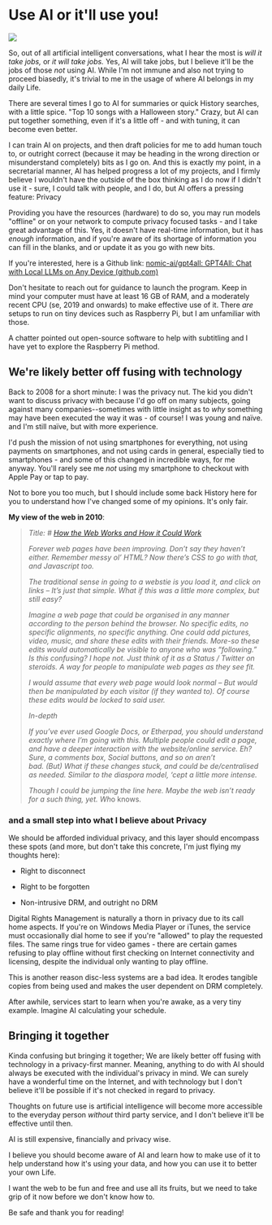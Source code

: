 # Use AI or it'll use you!

![](https://cdn.buymeacoffee.com/uploads/project_updates/2024/08/d411324c7963565d2b370e87d5ea2346.png)

So, out of all artificial intelligent conversations, what I hear the most is *will it take jobs,* or *it will take jobs.* Yes, AI will take jobs, but I believe it'll be the jobs of those *not* using AI. While I'm not immune and also not trying to proceed biasedly, it's trivial to me in the usage of where AI belongs in my daily Life.

There are several times I go to AI for summaries or quick History searches, with a little spice. "Top 10 songs with a Halloween story." Crazy, but AI can put together something, even if it's a little off - and with tuning, it can become even better.

I can train AI on projects, and then draft policies for me to add human touch to, or outright correct (because it may be heading in the wrong direction or misunderstand completely) bits as I go on. And this is exactly my point, in a secretarial manner, AI has helped progress a lot of my projects, and I firmly believe I wouldn't have the outside of the box thinking as I do now if I didn't use it - sure, I could talk with people, and I do, but AI offers a pressing feature: Privacy

Providing you have the resources (hardware) to do so, you may run models "offline" or on your network to compute privacy focused tasks - and I take great advantage of this. Yes, it doesn't have real-time information, but it has *enough* information, and if you're aware of its shortage of information you can fill in the blanks, and or update it as you go with new bits.

If you're interested, here is a Github link: [nomic-ai/gpt4all: GPT4All: Chat with Local LLMs on Any Device (github.com)](https://github.com/nomic-ai/gpt4all)

Don't hesitate to reach out for guidance to launch the program. Keep in mind your computer must have at least 16 GB of RAM, and a moderately recent CPU (se, 2019 and onwards) to make effective use of it. There *are* setups to run on tiny devices such as Raspberry Pi, but I am unfamiliar with those.

A chatter pointed out open-source software to help with subtitling and I have yet to explore the Raspberry Pi method.

## We're likely better off fusing with technology

Back to 2008 for a short minute: I was the privacy nut. The kid you didn't want to discuss privacy with because I'd go off on many subjects, going against many companies--sometimes with little insight as to *why* something may have been executed the way it was - of course! I was young and naïve. and I'm still naïve, but with more experience.

I'd push the mission of not using smartphones for everything, not using payments on smartphones, and not using cards in general, especially tied to smartphones - and some of this changed in incredible ways, for me anyway. You'll rarely see me *not* using my smartphone to checkout with Apple Pay or tap to pay.

Not to bore you too much, but I should include some back History here for you to understand how I've changed some of my opinions. It's only fair.

**My view of the web in 2010**:

> *Title: # [How the Web Works and How it Could Work](https://snick512.wordpress.com/2010/12/29/how-the-web-works-and-how-it-could-work/)*
> 
> *Forever web pages have been improving. Don’t say they haven’t either. Remember messy ol’ HTML? Now there’s CSS to go with that, and Javascript too.*
> 
> *The traditional sense in going to a webstie is you load it, and click on links – It’s just that simple. What if this was a little more complex, but still easy?*
> 
> *Imagine a web page that could be organised in any manner according to the person behind the browser. No specific edits, no specific alignments, no specific anything. One could add pictures, video, music, and share these edits with their friends. More-so these edits would automatically be visible to anyone who was “following.” Is this confusing? I hope not. Just think of it as a Status / Twitter on steroids. A way for people to manipulate web pages as they see fit.*
> 
> *I would assume that every web page would look normal – But would then be manipulated by each visitor (if they wanted to). Of course these edits would be locked to said user.*
> 
> *In-depth*
> 
> *If you’ve ever used Google Docs, or Etherpad, you should understand exactly where I’m going with this. Multiple people could edit a page, and have a deeper interaction with the website/online service. Eh? Sure, a comments box, Social buttons, and so on aren’t bad. (But) What if these changes stuck, and could be de/centralised as needed. Similar to the diaspora model, ‘cept a little more intense.*
> 
> *Though I could be jumping the line here. Maybe the web isn’t ready for a such thing, yet. Wh*o knows.

### and a small step into what I believe about Privacy

We should be afforded individual privacy, and this layer should encompass these spots (and more, but don't take this concrete, I'm just flying my thoughts here):

- Right to disconnect
  
- Right to be forgotten
  
- Non-intrusive DRM, and outright no DRM
  

Digital Rights Management is naturally a thorn in privacy due to its call home aspects. If you're on Windows Media Player or iTunes, the service must occasionally dial home to see if you're "allowed" to play the requested files. The same rings true for video games - there are certain games refusing to play offline without first checking on Internet connectivity and licensing, despite the individual only wanting to play offline.

This is another reason disc-less systems are a bad idea. It erodes tangible copies from being used and makes the user dependent on DRM completely.

After awhile, services start to learn when you're awake, as a very tiny example. Imagine AI calculating your schedule.

## Bringing it together

Kinda confusing but bringing it together; We are likely better off fusing with technology in a privacy-first manner. Meaning, anything to do with AI should always be executed with the individual's privacy in mind. We can surely have a wonderful time on the Internet, and with technology but I don't believe it'll be possible if it's not checked in regard to privacy.

Thoughts on future use is artificial intelligence will become more accessible to the everyday person *without* third party service, and I don't believe it'll be effective until then.

AI is still expensive, financially and privacy wise.

I believe you should become aware of AI and learn how to make use of it to help understand how it's using your data, and how you can use it to better your own Life.

I want the web to be fun and free and use all its fruits, but we need to take grip of it now before we don't know how to.

Be safe and thank you for reading!